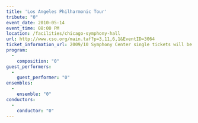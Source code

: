 ```yaml
---
title: 'Los Angeles Philharmonic Tour'
tribute: "0"
event_date: 2010-05-14
event_time: 08:00 PM
location: /facilities/chicago-symphony-hall
url: http://www.cso.org/main.taf?p=3,11,6,1&EventID=3064
ticket_information_url: 2009/10 Symphony Center single tickets will be on sale August 14, 2009.
program: 
  -
    composition: "0"
guest_performers: 
  -
    guest_performer: "0"
ensembles: 
  -
    ensemble: "0"
conductors: 
  -
    conductor: "0"
---
```

